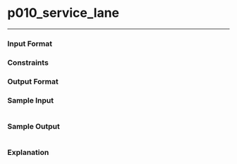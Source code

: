 # p010_service_lane
---

### Input Format 

### Constraints

### Output Format 

### Sample Input
```
```
### Sample Output
```
```
### Explanation
